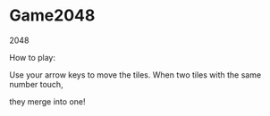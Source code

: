 # Game2048
2048

 How to play: 
 
 Use your arrow keys to move the tiles. When two tiles with the same number touch, 
 
 they merge into one! 





